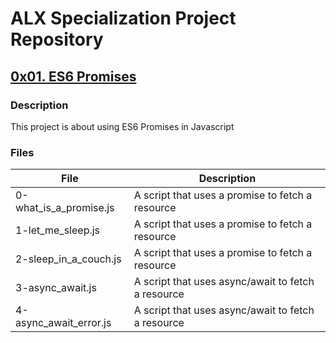# ALX Specialization Project Repository
## [0x01. ES6 Promises](./0x01-ES6_promise/README.md)
### Description
This project is about using ES6 Promises in Javascript
### Files
| File                   | Description                                        |
| ---------------------- | -------------------------------------------------- |
| 0-what_is_a_promise.js | A script that uses a promise to fetch a resource   |
| 1-let_me_sleep.js      | A script that uses a promise to fetch a resource   |
| 2-sleep_in_a_couch.js  | A script that uses a promise to fetch a resource   |
| 3-async_await.js       | A script that uses async/await to fetch a resource |
| 4-async_await_error.js | A script that uses async/await to fetch a resource |